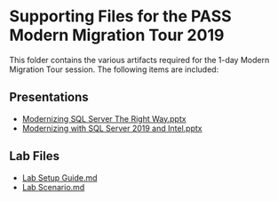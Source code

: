 # Supporting Files for the PASS Modern Migration Tour 2019

This folder contains the various artifacts required for the 1-day Modern Migration Tour session. The following items are included:

## Presentations
- [Modernizing SQL Server The Right Way.pptx](./PPTs/Modernizing%20SQL%20Server%20The%20Right%20Way.pptx)
- [Modernizing with SQL Server 2019 and Intel.pptx](./PPTs/Modernizing%20with%20SQL%20Server%202019%20and%20Intel.pptx)


## Lab Files
- [Lab Setup Guide.md](./LabFiles/Lab%20Setup%20Guide.md)
- [Lab Scenario.md](./LabFiles/Lab%20Scenario.md)


